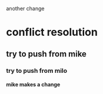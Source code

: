 another change
# conflict resolution
## try to push from mike
### try to push from milo
#### mike makes a change
